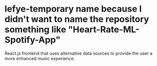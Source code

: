 # lefye-temporary name because I didn't want to name the repository something like "Heart-Rate-ML-Spotify-App"
React.js frontend that uses alternative data sources to provide the user a more enhanced music experience.
